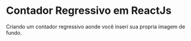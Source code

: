 # Contador Regressivo em ReactJs
Criando um contador regressivo aonde você inseri sua propria imagem de fundo.
